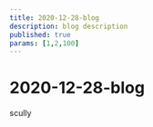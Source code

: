```yaml
---
title: 2020-12-28-blog
description: blog description
published: true
params: [1,2,100]
---
```


# 2020-12-28-blog

scully
